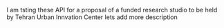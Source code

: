 I am tsting these API for a proposal of a funded research studio to be held by Tehran Urban Innvation Center
lets add more description